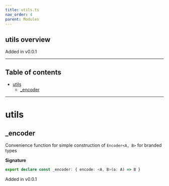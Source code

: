 ```yaml
---
title: utils.ts
nav_order: 4
parent: Modules
---
```


## utils overview

Added in v0.0.1

---

<h2 class="text-delta">Table of contents</h2>

- [utils](#utils)
  - [\_encoder](#_encoder)

---

# utils

## \_encoder

Convenience function for simple construction of `Encoder<A, B>` for branded types

**Signature**

```ts
export declare const _encoder: { encode: <A, B>(a: A) => B }
```

Added in v0.0.1
